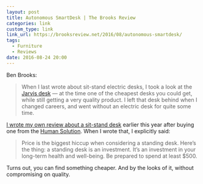 ```yaml
---
layout: post
title: Autonomous SmartDesk | The Brooks Review
categories: link
custom_type: link
link_url: https://brooksreview.net/2016/08/autonomous-smartdesk/
tags:
  - Furniture
  - Reviews
date: 2016-08-24 20:00
---
```

Ben Brooks:

> When I last wrote about sit-stand electric desks, I took a look at the [Jarvis desk](https://brooksreview.net/2014/02/jarvis-standing-desk/) — at the time one of the cheapest desks you could get, while still getting a very quality product. I left that desk behind when I changed careers, and went without an electric desk for quite some time.

[I wrote my own review about a sit-stand desk](/2016/04/review-human-solution-uplift-desk/) earlier this year after buying one from the [Human Solution](http://www.thehumansolution.com). When I wrote that, I explicitly said:

> Price is the biggest hiccup when considering a standing desk. Here’s the thing: a standing desk is an investment. It’s an investment in your long-term health and well-being. Be prepared to spend at least $500.

Turns out, you can find something cheaper. And by the looks of it, without compromising on quality.